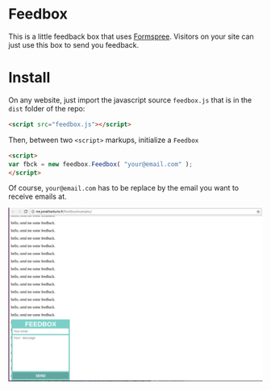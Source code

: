 # Feedbox

This is a little feedback box that uses [Formspree](https://formspree.io/). Visitors on your site can just use this box to send you feedback.

# Install
On any website, just import the javascript source `feedbox.js` that is in the `dist` folder of the repo:
```html
<script src="feedbox.js"></script>
```

Then, between two `<script>` markups, initialize a `Feedbox`

```html
<script>
var fbck = new feedbox.Feedbox( "your@email.com" );
</script>
```

Of course, `your@email.com` has to be replace by the email you want to receive emails at.

![](images/feedbox.png)
